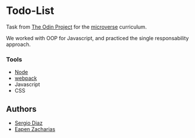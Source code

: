 # Todo-List
Task from [The Odin Project](https://www.theodinproject.com/courses/javascript/lessons/todo-list) for the [microverse](https://www.microverse.org/) curriculum.

We worked with OOP for Javascript, and practiced the single responsability approach.


### Tools
* [Node](https://docs.npmjs.com/downloading-and-installing-node-js-and-npm)
* [webpack](https://webpack.js.org/)
* Javascript
* CSS

## Authors
* [Sergio Diaz](https://github.com/serdg0)
* [Eapen Zacharias](https://github.com/eapenzacharias)
